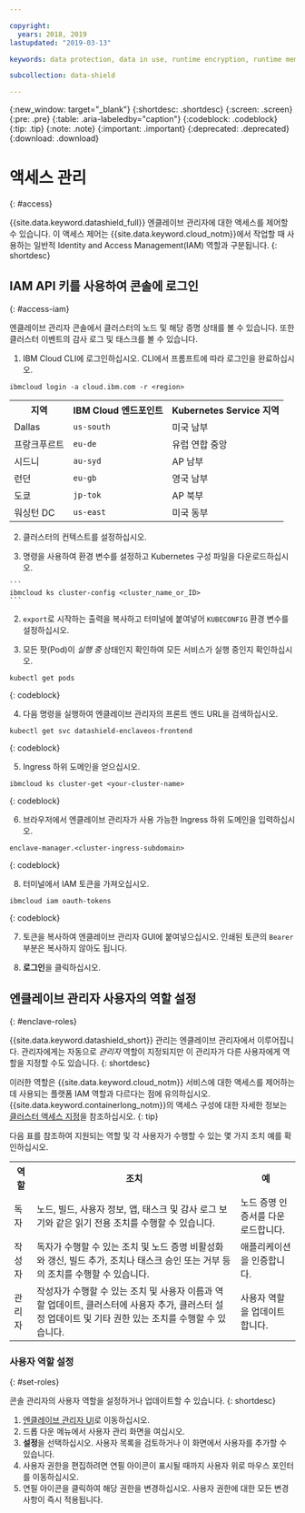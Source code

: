 ```yaml
---

copyright:
  years: 2018, 2019
lastupdated: "2019-03-13"

keywords: data protection, data in use, runtime encryption, runtime memory encryption, encrypted memory, intel sgx, software guard extensions, fortanix runtime encryption

subcollection: data-shield

---
```


{:new_window: target="_blank"}
{:shortdesc: .shortdesc}
{:screen: .screen}
{:pre: .pre}
{:table: .aria-labeledby="caption"}
{:codeblock: .codeblock}
{:tip: .tip}
{:note: .note}
{:important: .important}
{:deprecated: .deprecated}
{:download: .download}

# 액세스 관리
{: #access}

{{site.data.keyword.datashield_full}} 엔클레이브 관리자에 대한 액세스를 제어할 수 있습니다. 이 액세스 제어는 {{site.data.keyword.cloud_notm}}에서 작업할 때 사용하는 일반적 Identity and Access Management(IAM) 역할과 구분됩니다.
{: shortdesc}


## IAM API 키를 사용하여 콘솔에 로그인
{: #access-iam}

엔클레이브 관리자 콘솔에서 클러스터의 노드 및 해당 증명 상태를 볼 수 있습니다. 또한 클러스터 이벤트의 감사 로그 및 태스크를 볼 수 있습니다.

1. IBM Cloud CLI에 로그인하십시오. CLI에서 프롬프트에 따라 로그인을 완료하십시오.

  ```
  ibmcloud login -a cloud.ibm.com -r <region>
  ```

  <table>
    <tr>
      <th>지역</th>
      <th>IBM Cloud 엔드포인트</th>
      <th>Kubernetes Service 지역</th>
    </tr>
    <tr>
      <td>Dallas</td>
      <td><code>us-south</code></td>
      <td>미국 남부</td>
    </tr>
    <tr>
      <td>프랑크푸르트</td>
      <td><code>eu-de</code></td>
      <td>유럽 연합 중앙</td>
    </tr>
    <tr>
      <td>시드니</td>
      <td><code>au-syd</code></td>
      <td>AP 남부</td>
    </tr>
    <tr>
      <td>런던</td>
      <td><code>eu-gb</code></td>
      <td>영국 남부</td>
    </tr>
    <tr>
      <td>도쿄</td>
      <td><code>jp-tok</code></td>
      <td>AP 북부</td>
    </tr>
    <tr>
      <td>워싱턴 DC</td>
      <td><code>us-east</code></td>
      <td>미국 동부</td>
    </tr>
  </table>

2. 클러스터의 컨텍스트를 설정하십시오.

  1. 명령을 사용하여 환경 변수를 설정하고 Kubernetes 구성 파일을 다운로드하십시오.

    ```
    ibmcloud ks cluster-config <cluster_name_or_ID>
    ```

  2. `export`로 시작하는 출력을 복사하고 터미널에 붙여넣어 `KUBECONFIG` 환경 변수를 설정하십시오.

3. 모든 팟(Pod)이 *실행 중* 상태인지 확인하여 모든 서비스가 실행 중인지 확인하십시오.

  ```
  kubectl get pods
  ```
  {: codeblock}

4. 다음 명령을 실행하여 엔클레이브 관리자의 프론트 엔드 URL을 검색하십시오.

  ```
  kubectl get svc datashield-enclaveos-frontend
  ```
  {: codeblock}

5. Ingress 하위 도메인을 얻으십시오.

  ```
  ibmcloud ks cluster-get <your-cluster-name>
  ```
  {: codeblock}

6. 브라우저에서 엔클레이브 관리자가 사용 가능한 Ingress 하위 도메인을 입력하십시오.

  ```
  enclave-manager.<cluster-ingress-subdomain>
  ```
  {: codeblock}

8. 터미널에서 IAM 토큰을 가져오십시오.

  ```
  ibmcloud iam oauth-tokens
  ```
  {: codeblock}

7. 토큰을 복사하여 엔클레이브 관리자 GUI에 붙여넣으십시오. 인쇄된 토큰의 `Bearer` 부분은 복사하지 않아도 됩니다.

9. **로그인**을 클릭하십시오.


## 엔클레이브 관리자 사용자의 역할 설정
{: #enclave-roles}

{{site.data.keyword.datashield_short}} 관리는 엔클레이브 관리자에서 이루어집니다. 관리자에게는 자동으로 *관리자* 역할이 지정되지만 이 관리자가 다른 사용자에게 역할을 지정할 수도 있습니다.
{: shortdesc}

이러한 역할은 {{site.data.keyword.cloud_notm}} 서비스에 대한 액세스를 제어하는 데 사용되는 플랫폼 IAM 역할과 다르다는 점에 유의하십시오. {{site.data.keyword.containerlong_notm}}의 액세스 구성에 대한 자세한 정보는 [클러스터 액세스 지정](/docs/containers?topic=containers-users#users)을 참조하십시오.
{: tip}

다음 표를 참조하여 지원되는 역할 및 각 사용자가 수행할 수 있는 몇 가지 조치 예를 확인하십시오.

<table>
  <tr>
    <th>역할</th>
    <th>조치</th>
    <th>예</th>
  </tr>
  <tr>
    <td>독자</td>
    <td>노드, 빌드, 사용자 정보, 앱, 태스크 및 감사 로그 보기와 같은 읽기 전용 조치를 수행할 수 있습니다.</td>
    <td>노드 증명 인증서를 다운로드합니다.</td>
  </tr>
  <tr>
    <td>작성자</td>
    <td>독자가 수행할 수 있는 조치 및 노드 증명 비활성화와 갱신, 빌드 추가, 조치나 태스크 승인 또는 거부 등의 조치를 수행할 수 있습니다.</td>
    <td>애플리케이션을 인증합니다.</td>
  </tr>
  <tr>
    <td>관리자</td>
    <td>작성자가 수행할 수 있는 조치 및 사용자 이름과 역할 업데이트, 클러스터에 사용자 추가, 클러스터 설정 업데이트 및 기타 권한 있는 조치를 수행할 수 있습니다.</td>
    <td>사용자 역할을 업데이트합니다.</td>
  </tr>
</table>

### 사용자 역할 설정
{: #set-roles}

콘솔 관리자의 사용자 역할을 설정하거나 업데이트할 수 있습니다.
{: shortdesc}

1. [엔클레이브 관리자 UI](/docs/services/data-shield?topic=data-shield-access#access-iam)로 이동하십시오.
2. 드롭 다운 메뉴에서 사용자 관리 화면을 여십시오.
3. **설정**을 선택하십시오. 사용자 목록을 검토하거나 이 화면에서 사용자를 추가할 수 있습니다.
4. 사용자 권한을 편집하려면 연필 아이콘이 표시될 때까지 사용자 위로 마우스 포인터를 이동하십시오.
5. 연필 아이콘을 클릭하여 해당 권한을 변경하십시오. 사용자 권한에 대한 모든 변경사항이 즉시 적용됩니다.
